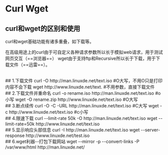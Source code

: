 # Curl Wget 


## curl和wget的区别和使用
curl和wget基础功能有诸多重叠，如下载等。

在高级用途上的curl由于可自定义各种请求参数所以长于模拟web请求，用于测试网页交互（==浏览器==）
wget由于支持ftp和Recursive所以长于下载，用于下载文件（==迅雷==）。
 
<br> 
## 1.下载文件
curl -O http://man.linuxde.net/text.iso                    #O大写，不用O只是打印内容不会下载
wget http://www.linuxde.net/text.
                       #不用参数，直接下载文件
<br>  
## 2.下载文件并重命名
curl -o rename.iso http://man.linuxde.net/text.iso         #o小写
wget -O rename.zip http://www.linuxde.net/text.iso         #O大写
<br>  
## 3.断点续传
curl -O -C -URL http://man.linuxde.net/text.iso            #C大写
wget -c http://www.linuxde.net/text.iso                    #c小写
 <br> 
## 4.限速下载
curl --limit-rate 50k -O http://man.linuxde.net/text.iso
wget --limit-rate=50k http://www.linuxde.net/text.iso
 <br> 
## 5.显示响应头部信息
curl -I http://man.linuxde.net/text.iso
wget --server-response http://www.linuxde.net/test.iso
 <br> 
## 6.wget利器--打包下载网站
wget --mirror -p --convert-links -P /var/www/html http://man.linuxde.net/